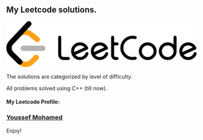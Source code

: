 ## My Leetcode solutions.

![Leetcode Logo](./leetcode.png)

The solutions are categorized by level of difficulty.

All problems solved using C++ (till now).

#### My Leetcode Profile:
### [Youssef Mohamed](https://leetcode.com/YoussefMo7amed/)

Enjoy!
